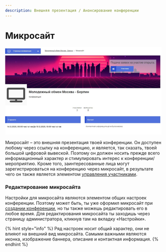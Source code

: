 ```yaml
---
description: Внешняя презентация / Анонсирование конференции
---
```


# Микросайт

![&#x412;&#x44B;&#x434;&#x435;&#x440;&#x436;&#x43A;&#x430; &#x438;&#x437; &#x43C;&#x438;&#x43A;&#x440;&#x43E;&#x441;&#x430;&#x439;&#x442;&#x430; ](../../.gitbook/assets/inkedskrin-5_li.jpg)

Микросайт – это внешняя презентация твоей конференции.  Он доступен любому через ссылку на конференцию, и является, так сказать, твоей большой цифровой вывеской. Поэтому он должен носить прежде всего информационный характер и стимулировать интерес к конференции/мероприятию. Кроме того, заинтересованные лица могут зарегистрироваться на конференцию через микросайт, в результате чего он также является элементом [управления участниками](https://app.gitbook.com/@dina-international/s/manual/~/drafts/-MY9DMMC5Y2UhbHjLBgJ/v/rus/funktionalitaeten/teilnehmendenmanagement).

### Редактирование микросайта

Настройки для микросайта являются элементом общих настроек конференции. Поэтому может быть, ты уже оформил микросайт при [создании конференции](https://app.gitbook.com/@dina-international/s/manual/~/drafts/-MY9DMMC5Y2UhbHjLBgJ/v/rus/funktionalitaeten/start), но ты также можешь редактировать его в любое время. Для редактирования микросайта ты заходишь через страницу администратора, кликнув там на вкладку «Настройки».

{% hint style="info" %}
Ряд настроек носит общий характер, они не влияют на внешний вид микросайта. Самыми важными являются иконка, изображение баннера, описание и контактная информация.
{% endhint %}

